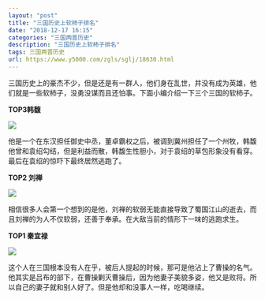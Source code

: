```yaml
---
layout: "post"
title: "三国历史上软柿子排名"
date: "2018-12-17 16:15"
categories: "三国两晋历史"
description: "三国历史上软柿子排名"
tags: 三国两晋历史
url: https://www.y5000.com/zgls/sglj/18630.html
---
```






三国历史上的豪杰不少，但是还是有一群人，他们身在乱世，并没有成为英雄，他们就是一些软柿子，没勇没谋而且还怕事。下面小编介绍一下三个三国的软柿子。

**TOP3韩馥**

![](https://img.y5000.com/uploads/allimg/170405/8-1F405151522G4.jpg)

他是一个在东汉担任御史中丞，董卓霸权之后，被调到冀州担任了一个州牧，韩馥他曾和袁绍勾结，但是利益而散，韩馥生性胆小，对于袁绍的草包形象没有看穿。最后在袁绍的惊吓下最终居然逃跑了。

**TOP2 刘禅**

![](https://img.y5000.com/uploads/allimg/170405/8-1F4051515312H.jpg)

相信很多人会第一个想到的是他，刘禅的软弱无能直接导致了蜀国江山的逝去，而且刘禅的为人不仅软弱，还善于奉承。在大敌当前的情形下一味的逃跑求生。

**TOP1 秦宜禄**

![](https://img.y5000.com/uploads/allimg/170405/8-1F405151539253.jpg)

这个人在三国根本没有人在乎，被后人提起的时候，那可是他沾上了曹操的名气。他其实是吕布的部下，在曹操剿灭曹操后，因为他妻子美貌多姿，他又是败将。所以自己的妻子就和别人好了。但是他却和没事人一样，吃喝继续。
